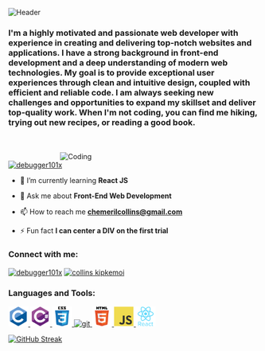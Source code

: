 ![Header](https://www.linkpicture.com/q/github-header-image-1.png)

<h3>I'm a highly motivated and passionate web developer with experience in creating and delivering top-notch websites and applications. I have a strong background in front-end development and a deep understanding of modern web technologies. My goal is to provide exceptional user experiences through clean and intuitive design, coupled with efficient and reliable code. I am always seeking new challenges and opportunities to expand my skillset and deliver top-quality work. When I'm not coding, you can find me hiking, trying out new recipes, or reading a good book.</h3>
<br>
<br>
<img align="right" alt="Coding" width="400" src="https://media.tenor.com/_DOBjnGspYAAAAAC/code-coding.gif" >


<p align="left"> <a href="https://twitter.com/debugger101x" target="blank"><img src="https://img.shields.io/twitter/follow/debugger101x?logo=twitter&style=for-the-badge" alt="debugger101x" /></a> </p>

- 🌱 I’m currently learning **React JS**

- 💬 Ask me about **Front-End Web Development**

- 📫 How to reach me **chemerilcollins@gmail.com**

- ⚡ Fun fact **I can center a DIV on the first trial**

<h3 align="left">Connect with me:</h3>
<p align="left">
<a href="https://twitter.com/debugger101x" target="blank"><img align="center" src="https://raw.githubusercontent.com/rahuldkjain/github-profile-readme-generator/master/src/images/icons/Social/twitter.svg" alt="debugger101x" height="30" width="40" /></a>
<a href="https://linkedin.com/in/collins kipkemoi" target="blank"><img align="center" src="https://raw.githubusercontent.com/rahuldkjain/github-profile-readme-generator/master/src/images/icons/Social/linked-in-alt.svg" alt="collins kipkemoi" height="30" width="40" /></a>
</p>

<h3 align="left">Languages and Tools:</h3>
<p align="left"> <a href="https://www.cprogramming.com/" target="_blank" rel="noreferrer"> <img src="https://raw.githubusercontent.com/devicons/devicon/master/icons/c/c-original.svg" alt="c" width="40" height="40"/> </a> <a href="https://www.w3schools.com/cs/" target="_blank" rel="noreferrer"> <img src="https://raw.githubusercontent.com/devicons/devicon/master/icons/csharp/csharp-original.svg" alt="csharp" width="40" height="40"/> </a> <a href="https://www.w3schools.com/css/" target="_blank" rel="noreferrer"> <img src="https://raw.githubusercontent.com/devicons/devicon/master/icons/css3/css3-original-wordmark.svg" alt="css3" width="40" height="40"/> </a> <a href="https://git-scm.com/" target="_blank" rel="noreferrer"> <img src="https://www.vectorlogo.zone/logos/git-scm/git-scm-icon.svg" alt="git" width="40" height="40"/> </a> <a href="https://www.w3.org/html/" target="_blank" rel="noreferrer"> <img src="https://raw.githubusercontent.com/devicons/devicon/master/icons/html5/html5-original-wordmark.svg" alt="html5" width="40" height="40"/> </a> <a href="https://developer.mozilla.org/en-US/docs/Web/JavaScript" target="_blank" rel="noreferrer"> <img src="https://raw.githubusercontent.com/devicons/devicon/master/icons/javascript/javascript-original.svg" alt="javascript" width="40" height="40"/> </a> <a href="https://reactjs.org/" target="_blank" rel="noreferrer"> <img src="https://raw.githubusercontent.com/devicons/devicon/master/icons/react/react-original-wordmark.svg" alt="react" width="40" height="40"/> </a> </p>


[![GitHub Streak](https://streak-stats.demolab.com?user=Heisenberg-x1&theme=onedark_duo&border_radius=8&date_format=M%20j%5B%2C%20Y%5D&border=EB981B&ring=EB981B&fire=EB3C0F)](https://git.io/streak-stats)

